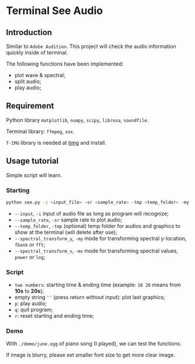 # Terminal See Audio

## Introduction

Similar to `Adobe Audition`. This project will check the audio information quickly inside of terminal. 

The following functions have been implemented:

* plot wave & spectral;
* split audio;
* play audio;

## Requirement

Python library `matplotlib`, `numpy`, `scipy`, `librosa`, `soundfile`.

Terminal library: `ffmpeg`, `sox`.

`T-IMG` library is needed at [timg](https://github.com/hzeller/timg/) and install.

## Usage tutorial

Simple script will learn.

### Starting

```bash
python see.py -i <input_file> -sr <sample_rate> -tmp <temp_folder> -my <mode_y> -mv <mode_v>
```

* `--input`, `-i` input of audio file as long as program will recognize;
* `--sample_rate`, `-sr` sample rate to plot audio;
* `--temp_folder`, `-tmp` (optional) temp folder for audios and graphics to show at the terminal (will delete after use);
* `--spectral_transform_y`, `-my` mode for transforming spectral y-location, `fbank` or `fft`;
* `--spectral_transform_v`, `-mv` mode for transforming spectral values, `power` or `log`;

### Script

* `two numbers`: starting time & ending time (example: `10 20` means from **10s** to **20s**);
* empty string `''` (press return without input): plot last graphics;
* `p`: play audio;
* `q`: quit program;
* `r`: reset starting and ending time;

### Demo

With `./demo/june.ogg` of piano song (I played), we can test the functions.

If image is blurry, please set smaller font size to get more clear image.